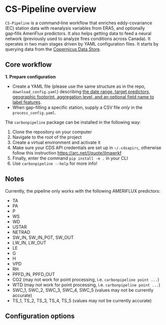 # CS-Pipeline overview

`CS-Pipeline` is a command‑line workflow that enriches eddy-covariance (EC) station data with reanalysis variables from ERA5, and optionally gap‑fills AmeriFlux predictors. It also helps getting data to feed a neural network (previously used to analyze fires conditions across Canada). It operates in two main stages driven by YAML configuration files. It starts by querying data from the [Copernicus Data Store](https://cds.climate.copernicus.eu).



## Core workflow
**1. Prepare configuration**
- Create a YAML file (please use the same structure as in the repo, `download_config.yaml`) describing [the date range, target predictors, geographic footprint, aggregation level, and an optional field name to label features](#test).
- When gap-filling a specific station, supply a CSV file _only_ in the `process_config.yaml`.










The `carbonpipeline` package can be installed in the following way:
1. Clone the repository on your computer
2. Navigate to the root of the project
3. Create a virtual environment and activate it
4. Make sure your CDS API credentials are set up in `~/.cdsapirc`, otherwise follow this instruction https://arc.net/l/quote/ilmawrkf
3. Finally, enter the command `pip install -e .` in your CLI
4. Use `carbonpipeline --help` for more info!

## Notes
Currently, the pipeline only works with the following AMERIFLUX predictors: 
- TA 
- PA 
- P 
- WS 
- WD 
- USTAR 
- NETRAD 
- SW_IN, SW_IN_POT, SW_OUT 
- LW_IN, LW_OUT 
- LE 
- G 
- H 
- VPD 
- RH
- PPFD_IN, PPFD_OUT
- CO2 (may not work for point processing, i.e. `carbonpipeline point ...`)
- WTD (may not work for point processing, i.e. `carbonpipeline point ...`)
- SWC_1, SWC_2, SWC_3, SWC_4, SWC_5 (values may not be currently accurate)
- TS_1, TS_2, TS_3, TS_4, TS_5 (values may not be currently accurate)

## <a name="test"></a> Configuration options 